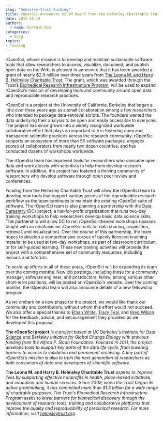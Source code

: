 ```yaml
---
slug: "hemlsley-trust-funding"
title: rOpenSci Announces $2.9M Award from the Helmsley Charitable Trust
date: 2015-11-19
authors:
  - name: Karthik Ram
categories:
  - blog
topics:
- funding
---
```


rOpenSci, whose mission is to develop and maintain sustainable software
tools that allow researchers to access, visualize, document, and publish
open data on the Web, is pleased to announce that it has been awarded a
grant of nearly $2.9 million over three years from [The Leona M. and
Harry B. Helmsley Charitable Trust](http://helmsleytrust.org/). The
grant, which was awarded through the Trust’s [Biomedical Research
Infrastructure Program](http://helmsleytrust.org/programs/health-biomedical-research-infrastructure), will be used to expand rOpenSci’s mission of developing tools and community around open data and reproducible research practices.

rOpenSci is a project at the University of California, Berkeley that
began a little over three years ago as a small collaboration among a few
researchers who intended to package data-retrieval scripts. The founders
wanted the data underlying their analysis to be open and easily
accessible to everyone. The project has since grown into a widely
recognized worldwide collaborative effort that plays an important role
in fostering open and transparent scientific practices across the
research community. rOpenSci supports an ecosystem of more than 50
software packages, engages scores of collaborators from nearly two dozen
countries, and has conducted dozens of workshops worldwide.

The rOpenSci team has improved tools for researchers who consume open
data and work closely with scientists to help them develop research
software. In addition, the project has fostered a thriving community of
researchers who develop software through open peer review and
conferences.

Funding from the Helmsley Charitable Trust will allow the rOpenSci team to develop new tools that support various pieces of the reproducible research workflow as the team continues to maintain the existing rOpenSci suite of software. The rOpenSci team is also planning a partnership with the [Data Carpentry](http://datacarpentry.org) (DC) project, a not-for-profit organization that runs two-day training workshops to help researchers develop basic data science skills. This partnership will allow DC to run rOpenSci-themed workshops (lessons taught with an emphasis on rOpenSci tools for data sharing, acquisition, retrieval, and visualization). Over the course of this partnership, the team hopes to develop a comprehensive corpus of openly licensed teaching material to be used at two-day workshops, as part of classroom curriculum, or for self-guided learning. These new training activities will provide the project with a comprehensive set of community resources, including lessons and tutorials.

To scale up efforts in all of these areas, rOpenSci will be expanding
its team over the coming months. New job postings, including those for a
community manager, software engineer, and postdoctoral fellow, among
various other short-term positions, will be posted on rOpenSci’s
website. Over the coming months, the rOpenSci team will also announce
details of a new fellowship program.

As we embark on a new phase for the project, we would like thank our
community and contributors, without whom this effort would not succeed.
We also offer a special thanks to [Ethan White](http://weecology.org),
[Tracy Teal](http://datacarpentry.org), and [Greg
Wilson](http://third-bit.com) for the feedback, advice, and
encouragement they provided as we developed this proposal.


**The rOpenSci project** *is a project based at UC* [Berkeley's
Institute for Data Science](http://bids.berkeley.edu/) *and Berkeley Initiative for Global Change Biology with previous funding from the Alfred P. Sloan Foundation. Founded in 2011, the project develops tools to support key parts of the data life cycle, from lowering barriers to access to validation and permanent archiving. A key part of rOpenSci’s mission is also to train the next generation of researchers as both consumers of data and developers of scientific software.*

**The Leona M. and Harry B. Helmsley Charitable Trust** *aspires to improve lives by supporting effective nonprofits in health, place-based initiatives, and education and human services. Since 2008, when the Trust began its active grantmaking, it has committed more than $1.5 billion for a wide range of charitable purposes. The Trust’s Biomedical Research Infrastructure Program seeks to lower barriers for biomedical discovery through the development of research tools, training and collaborative platforms that improve the quality and reproducibility of preclinical research. For more information, visit [helmsleytrust.org](http://helmsleytrust.org).*


